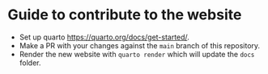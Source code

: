 # Guide to contribute to the website

* Set up quarto https://quarto.org/docs/get-started/.
* Make a PR with your changes against the `main` branch of this repository.
* Render the new website with `quarto render` which will update the `docs` folder.
